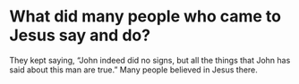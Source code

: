 # What did many people who came to Jesus say and do?

They kept saying, “John indeed did no signs, but all the things that John has said about this man are true.” Many people believed in Jesus there.
